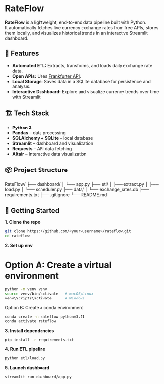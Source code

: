 # RateFlow

**RateFlow** is a lightweight, end-to-end data pipeline built with Python.  
It automatically fetches live currency exchange rates from free APIs, stores them locally, and visualizes historical trends in an interactive Streamlit dashboard.

## 🚀 Features
- **Automated ETL:** Extracts, transforms, and loads daily exchange rate data.
- **Open APIs:** Uses [Frankfurter API](https://frankfurter.dev/).
- **Local Storage:** Saves data in a SQLite database for persistence and analysis.
- **Interactive Dashboard:** Explore and visualize currency trends over time with Streamlit.

## 🏗️ Tech Stack
- **Python 3**
- **Pandas** – data processing
- **SQLAlchemy + SQLite** – local database
- **Streamlit** – dashboard and visualization
- **Requests** – API data fetching
- **Altair** – Interactive data visualization  

## 📦 Project Structure

RateFlow/
├── dashboard/
│   └── app.py
├── etl/
│   ├── extract.py
│   ├── load.py
│   └── scheduler.py
├── data/
│   └── exchange_rates.db
├── requirements.txt
├── .gitignore
└── README.md

## 🧭 Getting Started

**1. Clone the repo**
```bash
git clone https://github.com/<your-username>/rateflow.git
cd rateflow
```

**2. Set up env**
# Option A: Create a virtual environment
```bash
python -m venv venv
source venv/bin/activate   # macOS/Linux
venv\Scripts\activate      # Windows
````

Option B: Create a conda environment
```bash
conda create -n rateflow python=3.11
conda activate rateflow
```

**3. Install dependencies**
```bash
pip install -r requirements.txt
```

**4. Run ETL pipeline**
```bash
python etl/load.py
```

**5. Launch dashboard**
```bash
streamlit run dashboard/app.py
```


